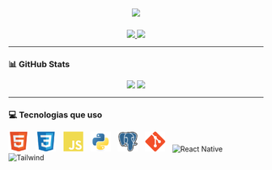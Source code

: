 <h1 align="center">
  <img src="https://readme-typing-svg.herokuapp.com/?font=Fira+Code&size=35&center=true&vCenter=true&width=500&height=70&duration=2000&color=FF69B4&lines=Olá!+👋;Me+chamo+Lhara!;" />
</h1>

<p align="center">
  <a href="https://www.instagram.com/lhara_ra/" target="_blank">
    <img src="https://img.shields.io/badge/-Instagram-%23E4405F?style=for-the-badge&logo=instagram&logoColor=white">
  </a>
  <a href="mailto:lhararaysa2306@gmail.com" target="_blank">
    <img src="https://img.shields.io/badge/-Gmail-%23333?style=for-the-badge&logo=gmail&logoColor=white">
  </a>
</p>

---

### 📊 GitHub Stats

<p align="center">
  <img height="160px" src="https://github-readme-stats.vercel.app/api?username=LharaRaysa&show_icons=true&hide=contribs,prs&cache_seconds=86400&theme=holi" />
  <img height="160px" src="https://github-readme-stats.vercel.app/api/top-langs/?username=LharaRaysa&layout=compact&langs_count=8&theme=holi" />
</p>

---

### 💻 Tecnologias que uso

<div>
  <img alt="HTML" height="40" style="margin-right:10px;" src="https://raw.githubusercontent.com/devicons/devicon/master/icons/html5/html5-original.svg">
  <img alt="CSS" height="40" style="margin-right:10px;" src="https://raw.githubusercontent.com/devicons/devicon/master/icons/css3/css3-original.svg">
  <img alt="JavaScript" height="40" style="margin-right:10px;" src="https://raw.githubusercontent.com/devicons/devicon/master/icons/javascript/javascript-plain.svg">
  <img alt="Python" height="40" style="margin-right:10px;" src="https://raw.githubusercontent.com/devicons/devicon/master/icons/python/python-original.svg">
  <img alt="PostgreSQL" height="40" style="margin-right:10px;" src="https://raw.githubusercontent.com/devicons/devicon/master/icons/postgresql/postgresql-original.svg">
  <img alt="Git" height="40" style="margin-right:10px;" src="https://raw.githubusercontent.com/devicons/devicon/master/icons/git/git-original.svg">
  <img alt="React Native" height="40" style="margin-right:10px;" src="https://cdn.jsdelivr.net/gh/devicons/devicon@latest/icons/reactnative/reactnative-original.svg" />
  <img alt="Tailwind" height="40" style="margin-right:10px;" src="https://cdn.jsdelivr.net/gh/devicons/devicon@latest/icons/tailwindcss/tailwindcss-original-wordmark.svg" />
</div>
